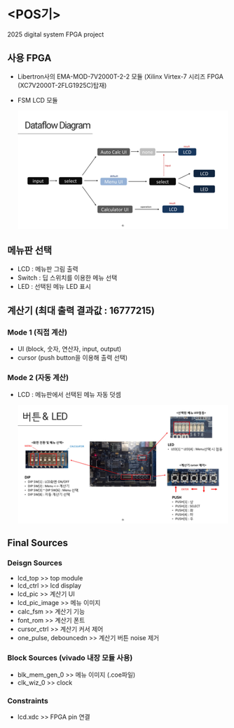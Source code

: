 # <POS기>
2025 digital system FPGA project

## 사용 FPGA
- Libertron사의 EMA-MOD-7V2000T-2-2 모듈 (Xilinx Virtex-7 시리즈 FPGA (XC7V2000T-2FLG1925C)탑재)
- FSM LCD 모듈

  ![dataflow](dataflow.jpg)

## 메뉴판 선택
- LCD : 메뉴판 그림 출력
- Switch : 딥 스위치를 이용한 메뉴 선택
- LED : 선택된 메뉴 LED 표시

## 계산기 (최대 출력 결과값 : 16777215)

### Mode 1 (직접 계산)
- UI (block, 숫자, 연산자, input, output)
- cursor (push button을 이용해 출력 선택)

### Mode 2 (자동 계산)
- LCD : 메뉴판에서 선택된 메뉴 자동 덧셈

  ![button](button.jpg)

## Final Sources
### Deisgn Sources
- lcd_top >> top module
- lcd_ctrl >> lcd display
- lcd_pic >> 계산기 UI
- lcd_pic_image >> 메뉴 이미지
- calc_fsm >> 계산기 기능
- font_rom >> 계산기 폰트
- cursor_ctrl >> 계산기 커서 제어
- one_pulse, debouncedn >> 계산기 버튼 noise 제거

### Block Sources (vivado 내장 모듈 사용)
- blk_mem_gen_0 >> 메뉴 이미지 (.coe파일)
- clk_wiz_0 >> clock

### Constraints
- lcd.xdc >> FPGA pin 연결

